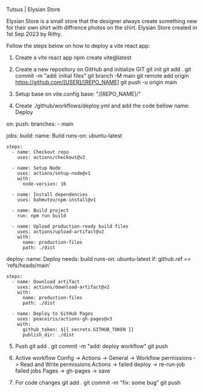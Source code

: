 Tutsus | Elysian Store

Elysian Store is a small store that the designer always create something new for their own shirt with diffrence photos on the shirt.
Elysian Store created in 1st Sep 2023 by Rithy.

Follow the steps below on how to deploy a vite react app:

01. Create a vite react app
npm create vite@latest

3. Create a new repository on GitHub and initialize GIT
git init 
git add . 
git commit -m "add: initial files" 
git branch -M main 
git remote add origin https://github.com/[USER]/[REPO_NAME] 
git push -u origin main

5. Setup base on vite.config
base: "/[REPO_NAME]/"

7. Create ./github/workflows/deploy.yml and add the code bellow
name: Deploy

on:
  push:
    branches:
      - main

jobs:
  build:
    name: Build
    runs-on: ubuntu-latest

    steps:
      - name: Checkout repo
        uses: actions/checkout@v2

      - name: Setup Node
        uses: actions/setup-node@v1
        with:
          node-version: 16

      - name: Install dependencies
        uses: bahmutov/npm-install@v1

      - name: Build project
        run: npm run build

      - name: Upload production-ready build files
        uses: actions/upload-artifact@v2
        with:
          name: production-files
          path: ./dist

  deploy:
    name: Deploy
    needs: build
    runs-on: ubuntu-latest
    if: github.ref == 'refs/heads/main'

    steps:
      - name: Download artifact
        uses: actions/download-artifact@v2
        with:
          name: production-files
          path: ./dist

      - name: Deploy to GitHub Pages
        uses: peaceiris/actions-gh-pages@v3
        with:
          github_token: ${{ secrets.GITHUB_TOKEN }}
          publish_dir: ./dist
          
05. Push
git add . 
git commit -m "add: deploy workflow" 
git push

7. Active workflow
Config -> Actions -> General -> Workflow permissions -> Read and Write permissions 
Actions -> failed deploy -> re-run-job failed jobs 
Pages -> gh-pages -> save

06. For code changes
git add . 
git commit -m "fix: some bug" 
git push
